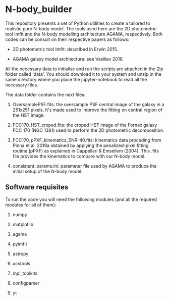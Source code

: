 # N-body_builder
This repository presents a set of Python utilities to create a tailored to realistic pure N-body model. The tools used here are the 2D photometric tool Imfit and the N-body modelling architecture AGAMA, respectively. Both codes can be consult on their respective papers as follows:

- 2D photometric tool Imfit: described in Erwin 2015.

- AGAMA galaxy model architecture: see Vasiliev 2019.

All the necessary data to initialise and run the scripts are attached in the Zip folder called 'data'. You should download it to your system and unzip in the same directory where you place the jupyter-notebook to read all the necessary files.

The data folder contains the next files:

1. OversamplePSF.fits: the oversample PSF central image of the galaxy in a 251x251 pixels. It's made used to improve the fitting on central region of the HST image.

2. FCC170_HST_croped.fits: the croped HST image of the Fornax galaxy FCC 170 (NGC 1381) used to perform the 2D photometric decomposition.

3. FCC170_pPXF_kinematics_SNR-40.fits: kinematics data proceding from Pinna et al. 2019a obtained by applying the penalized-pixel fitting routine (pPXF) as explained in Cappellari  &  Emsellem  (2004). This .fits file provides the kinematics to compare with our N-body model.

4. consistent_params.ini: parameter file used by AGAMA to produce the initial setup of the N-body model.

## Software requisites

To run the code you will need the following modules (and all the required modules for all of them):

1. numpy

2. matplotlib

3. agama

4. pyimfit

5. astropy

6. acstools

7. mpl_toolkits

8. configparser

9. yt
